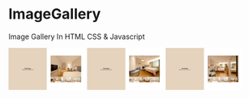 # ImageGallery
Image Gallery In HTML CSS &amp; Javascript

<img src="https://raw.githubusercontent.com/joaodavidsilva/ImageGallery/assets/1.png" width="30%"></img> <img src="https://raw.githubusercontent.com/joaodavidsilva/ImageGallery/assets/2.png" width="30%"></img> <img src="https://raw.githubusercontent.com/joaodavidsilva/ImageGallery/assets/3.png" width="30%"></img> 
